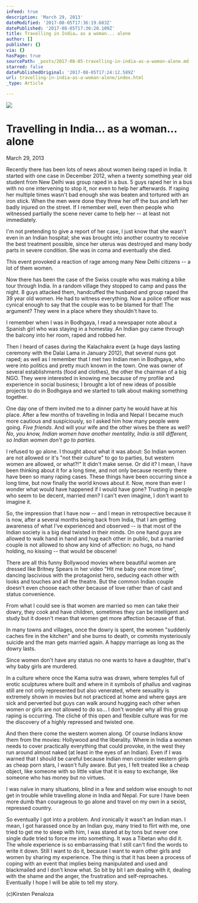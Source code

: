```yaml
---
inFeed: true
description: 'March 29, 2013'
dateModified: '2017-08-05T17:36:19.683Z'
datePublished: '2017-08-05T17:36:20.109Z'
title: Travelling in India… as a woman... alone
author: []
publisher: {}
via: {}
hasPage: true
sourcePath: _posts/2017-08-05-travelling-in-india-as-a-woman-alone.md
starred: false
datePublishedOriginal: '2017-08-05T17:24:12.589Z'
url: travelling-in-india-as-a-woman-alone/index.html
_type: Article

---
```

![](https://the-grid-user-content.s3-us-west-2.amazonaws.com/f2e27715-51cf-42fc-93e8-74cfd44de2d8.jpg)

# **Travelling in India... as a woman... alone**

March 29, 2013

Recently there has been lots of news about women being raped in India. It started with one case in December 2012, when a twenty something year old student from New Delhi was group raped in a bus. 5 guys raped her in a bus with no one intervening to stop it, nor even to help her afterwards. If raping her multiple times wasn't bad enough she was beaten and tortured with an iron stick. When the men were done they threw her off the bus and left her badly injured on the street. If I remember well, even then people who witnessed partially the scene never came to help her -- at least not immediately.

I'm not pretending to give a report of her case, I just know that she wasn't even in an Indian hospital; she was brought into another country to receive the best treatment possible, since her uterus was destroyed and many body parts in severe condition. She was in coma and eventually she died.

This event provoked a reaction of rage among many New Delhi citizens -- a lot of them women.

Now there has been the case of the Swiss couple who was making a bike tour through India. In a random village they stopped to camp and pass the night. 8 guys attacked them, handcuffed the husband and group raped the 39 year old women. He had to witness everything. Now a police officer was cynical enough to say that the couple was to be blamed for that! The argument? They were in a place where they shouldn't have to.

I remember when I was in Bodhgaya, I read a newspaper note about a Spanish girl who was staying in a homestay. An Indian guy came through the balcony into her room, raped and robbed her.

Then I heard of cases during the Kalachakra event (a huge days lasting ceremony with the Dalai Lama in January 2012), that several nuns got raped; as well as I remember that I met two Indian men in Bodhgaya, who were into politics and pretty much known in the town. One was owner of several establishments (food and clothes), the other the chairman of a big NGO. They were interested in knowing me because of my profile and experience in social business; I brought a lot of new ideas of possible projects to do in Bodhgaya and we started to talk about making something together.

One day one of them invited me to a dinner party he would have at his place. After a few months of travelling in India and Nepal I became much more cautious and suspiciously, so I asked him how many people were going. _Five friends_. And will your wife and the other wives be there as well? _No, you know, Indian women have another mentality, India is still different, so Indian women don't go to parties._

I refused to go alone. I thought about what it was about: So Indian women are not allowed or it's "not their culture" to go to parties, but western women are allowed, or what?!" It didn't make sense. Or did it? I mean, I have been thinking about it for a long time, and not only because recently there have been so many raping cases. These things have been occurring since a long time, but now finally the world knows about it. Now, more than ever I wonder what would have happened if I would have gone? Trusting in people who seem to be decent, married men? I can't even imagine, I don't want to imagine it.

So, the impression that I have now -- and I mean in retrospective because it is now, after a several months being back from India, that I am getting awareness of what I've experienced and observed -- is that most of the Indian society is a big deal twisted in their minds. On one hand guys are allowed to walk hand in hand and hug each other in public, but a married couple is not allowed to show any kind of affection: no hugs, no hand holding, no kissing -- that would be obscene!

There are all this funny Bollywood movies where beautiful women are dressed like Britney Spears in her video "Hit me baby one more time", dancing lascivious with the protagonist hero, seducing each other with looks and touches and all the theatre. But the common Indian couple doesn't even choose each other because of love rather than of cast and status convenience.

From what I could see is that women are married so men can take their dowry, they cook and have children, sometimes they can be intelligent and study but it doesn't mean that women get more affection because of that.

In many towns and villages, once the dowry is spent, the women "suddenly caches fire in the kitchen" and she burns to death, or commits mysteriously suicide and the man gets married again. A happy marriage as long as the dowry lasts.

Since women don't have any status no one wants to have a daughter, that's why baby girls are murdered.

In a culture where once the Kama sutra was drawn, where temples full of erotic sculptures where built and where in it symbols of phallus and vaginas still are not only represented but also venerated, where sexuality is extremely shown in movies but not practiced at home and where gays are sick and perverted but guys can walk around hugging each other when women or girls are not allowed to do so... I don't wonder why all this group raping is occurring. The cliché of this open and flexible culture was for me the discovery of a highly repressed and twisted one.

And then there come the western women along. Of course Indians know them from the movies: Hollywood and the liberality. Where in India a women needs to cover practically everything that could provoke, in the west they run around almost naked (at least in the eyes of an Indian). Even if I was warned that I should be careful because Indian men consider western girls as cheap porn stars, I wasn't fully aware. But yes, I felt treated like a cheap object, like someone with so little value that it is easy to exchange, like someone who has money but no virtues.

I was naïve in many situations, blind in a few and seldom wise enough to not get in trouble while travelling alone in India and Nepal. For sure I have been more dumb than courageous to go alone and travel on my own in a sexist, repressed country.

So eventually I got into a problem. And ironically it wasn't an Indian man. I mean, I got harassed once by an Indian guy, many tried to flirt with me, one tried to get me to sleep with him, I was stared at by tons but never one single dude tried to force me into something. It was a Tibetan who did it. The whole experience is so embarrassing that I still can't find the words to write it down. Still I want to do it, because I want to warn other girls and women by sharing my experience. The thing is that it has been a process of coping with an event that implies being manipulated and used and blackmailed and I don't know what. So bit by bit I am dealing with it, dealing with the shame and the anger, the frustration and self-reproaches. Eventually I hope I will be able to tell my story.

(c)Kirsten Penaloza